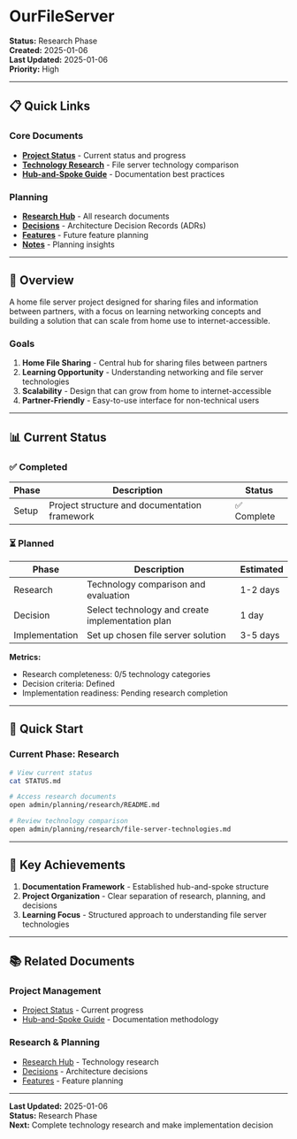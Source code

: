 # OurFileServer

**Status:** Research Phase  
**Created:** 2025-01-06  
**Last Updated:** 2025-01-06  
**Priority:** High

---

## 📋 Quick Links

### Core Documents
- **[Project Status](STATUS.md)** - Current status and progress
- **[Technology Research](admin/planning/research/README.md)** - File server technology comparison
- **[Hub-and-Spoke Guide](hub-and-spoke-documentation-best-practices.md)** - Documentation best practices

### Planning
- **[Research Hub](admin/planning/research/README.md)** - All research documents
- **[Decisions](admin/planning/decisions/)** - Architecture Decision Records (ADRs)
- **[Features](admin/planning/features/)** - Future feature planning
- **[Notes](admin/planning/notes/)** - Planning insights

---

## 🎯 Overview

A home file server project designed for sharing files and information between partners, with a focus on learning networking concepts and building a solution that can scale from home use to internet-accessible.

### Goals

1. **Home File Sharing** - Central hub for sharing files between partners
2. **Learning Opportunity** - Understanding networking and file server technologies
3. **Scalability** - Design that can grow from home to internet-accessible
4. **Partner-Friendly** - Easy-to-use interface for non-technical users

---

## 📊 Current Status

### ✅ Completed

| Phase | Description | Status |
|-------|-------------|--------|
| Setup | Project structure and documentation framework | ✅ Complete |

### ⏳ Planned

| Phase | Description | Estimated |
|-------|-------------|-----------|
| Research | Technology comparison and evaluation | 1-2 days |
| Decision | Select technology and create implementation plan | 1 day |
| Implementation | Set up chosen file server solution | 3-5 days |

**Metrics:**
- Research completeness: 0/5 technology categories
- Decision criteria: Defined
- Implementation readiness: Pending research completion

---

## 🚀 Quick Start

### Current Phase: Research

```bash
# View current status
cat STATUS.md

# Access research documents
open admin/planning/research/README.md

# Review technology comparison
open admin/planning/research/file-server-technologies.md
```

---

## 🎊 Key Achievements

1. **Documentation Framework** - Established hub-and-spoke structure
2. **Project Organization** - Clear separation of research, planning, and decisions
3. **Learning Focus** - Structured approach to understanding file server technologies

---

## 📚 Related Documents

### Project Management
- [Project Status](STATUS.md) - Current progress
- [Hub-and-Spoke Guide](hub-and-spoke-documentation-best-practices.md) - Documentation methodology

### Research & Planning
- [Research Hub](admin/planning/research/README.md) - Technology research
- [Decisions](admin/planning/decisions/) - Architecture decisions
- [Features](admin/planning/features/) - Feature planning

---

**Last Updated:** 2025-01-06  
**Status:** Research Phase  
**Next:** Complete technology research and make implementation decision




